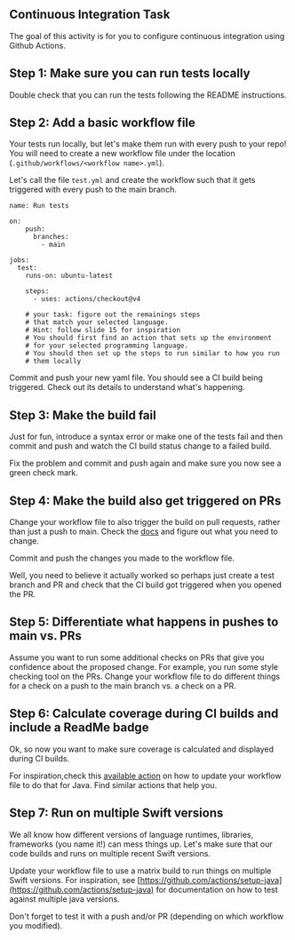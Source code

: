 ## Continuous Integration Task

The goal of this activity is for you to configure continuous integration using Github Actions.

## Step 1: Make sure you can run tests locally

Double check that you can run the tests following the README instructions. 

## Step 2: Add a basic workflow file

Your tests run locally, but let's make them run with every push to your repo! You will need to create a new workflow file under the location (`.github/workflows/<workflow name>.yml`).

Let's call the file `test.yml` and create the workflow such that it gets triggered with every push to the main branch.


```
name: Run tests

on:
    push:
      branches:
        - main

jobs:
  test:
    runs-on: ubuntu-latest

    steps:
      - uses: actions/checkout@v4
        
	# your task: figure out the remainings steps 
	# that match your selected language. 
	# Hint: follow slide 15 for inspiration
	# You should first find an action that sets up the environment
	# for your selected programming language. 
	# You should then set up the steps to run similar to how you run
	# them locally
```

Commit and push your new yaml file. You should see a CI build being triggered. Check out its details to understand what's happening.

## Step 3: Make the build fail

Just for fun, introduce a syntax error or make one of the tests fail and then commit and push and watch the CI build status change to a failed build.

Fix the problem and commit and push again and make sure you now see a green check mark.

## Step 4: Make the build also get triggered on PRs

Change your workflow file to also trigger the build on pull requests, rather than just a push to main. Check the [docs](https://docs.github.com/en/actions/using-workflows/events-that-trigger-workflows) and figure out what you need to change.

Commit and push the changes you made to the workflow file.

Well, you need to believe it actually worked so perhaps just create a test branch and PR and check that the CI build got triggered when you opened the PR.

## Step 5: Differentiate what happens in pushes to main vs. PRs

Assume you want to run some additional checks on PRs that give you confidence about the proposed change. For example, you run some style checking tool on the PRs. Change your workflow file to do different things for a check on a push to the main branch vs. a check on a PR.

## Step 6: Calculate coverage during CI builds and include a ReadMe badge

Ok, so now you want to make sure coverage is calculated and displayed during CI builds. 

For inspiration,check this [available action](https://github.com/cicirello/jacoco-badge-generator) on how to update your workflow file to do that for Java. Find similar actions that help you.


## Step 7: Run on multiple Swift versions

We all know how different versions of language runtimes, libraries, frameworks (you name it!) can mess things up. Let's make sure that our code builds and runs on multiple recent Swift versions.

Update your workflow file to use a matrix build to run things on multiple Swift versions. For inspiration, see [https://github.com/actions/setup-java](https://github.com/actions/setup-java) for documentation on how to test against multiple java versions.

Don't forget to test it with a push and/or PR (depending on which workflow you modified).
